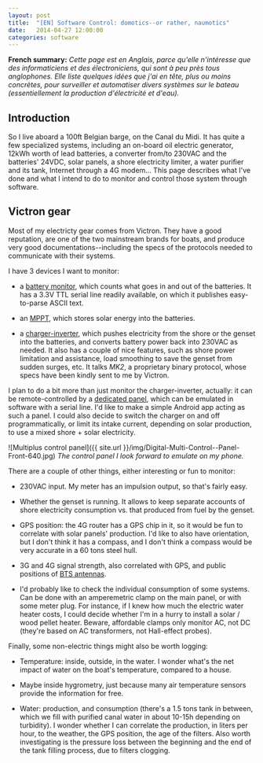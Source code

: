 ```yaml
---
layout: post
title:  "[EN] Software Control: domotics--or rather, naumotics"
date:   2014-04-27 12:00:00
categories: software
---
```


**French summary:** _Cette page est en Anglais, parce qu'elle
n'intéresse que des informaticiens et des électroniciens, qui sont à
peu près tous anglophones. Elle liste quelques idées que j'ai en tête,
plus ou moins concrètes, pour surveiller et automatiser divers
systèmes sur le bateau (essentiellement la production d'électricité et
d'eau)._

Introduction
------------

So I live aboard a 100ft Belgian barge, on the Canal du Midi. It has
quite a few specialized systems, including an on-board oil electric
generator, 12kWh worth of lead batteries, a converter from/to 230VAC
and the batteries' 24VDC, solar panels, a shore electricity limiter, a
water purifier and its tank, Internet through a 4G modem... This page
describes what I've done and what I intend to do to monitor and
control those system through software.

Victron gear
------------

Most of my electricty gear comes from Victron. They have a good
reputation, are one of the two mainstream brands for boats, and
produce very good documentations--including the specs of the protocols
needed to communicate with their systems.

I have 3 devices I want to monitor:

* a [battery monitor](http://www.victronenergy.fr/battery-monitors/bmv-600s%20and%20bmv-602s/), which counts what goes in and out of the
  batteries. It has a 3.3V TTL serial line readily available, on which
  it publishes easy-to-parse ASCII text.

* an [MPPT](http://www.victronenergy.fr/solar-charge-controllers/mppt7550/), which stores solar energy into the batteries.

* a
  [charger-inverter](http://www.victronenergy.fr/inverters-chargers/multiplus-12v-24v-48v-800va-3kva/),
  which pushes electricity from the shore or the genset into the
  batteries, and converts battery power back into 230VAC as needed. It
  also has a couple of nice features, such as shore power limitation
  and assistance, load smoothing to save the genset from sudden
  surges, etc. It talks _MK2_, a proprietary binary protocol, whose
  specs have been kindly sent to me by Victron.

I plan to do a bit more than just monitor the charger-inverter,
actually: it can be remote-controlled by a
[dedicated panel](http://www.victronenergy.fr/panel-systems-remote-monitoring/remote-control-panels/),
which can be emulated in software with a serial line. I'd like to make
a simple Android app acting as such a panel. I could also decide to
switch the charger on and off programmatically, or limit its intake
current, depending on solar production, to use a mixed shore + solar
electricity.

![Multiplus control panel]({{ site.url }}/img/Digital-Multi-Control--Panel-Front-640.jpg)
_The control panel I look forward to emulate on my phone._

There are a couple of other things, either interesting or fun to
monitor:

* 230VAC input. My meter has an impulsion output, so that's fairly
  easy.

* Whether the genset is running. It allows to keep separate accounts
  of shore electricity consumption vs. that produced from fuel by the
  genset.

* GPS position: the 4G router has a GPS chip in it, so it would be fun
  to correlate with solar panels' production. I'd like to also have
  orientation, but I don't think it has a compass, and I don't think a
  compass would be very accurate in a 60 tons steel hull.

* 3G and 4G signal strength, also correlated with GPS, and public
  positions of [BTS antennas]().

* I'd probably like to check the individual consumption of some
  systems. Can be done with an amperemetric clamp on the main panel,
  or with some meter plug. For instance, if I knew how much the
  electric water heater costs, I could decide whether I'm in a hurry
  to install a solar / wood pellet heater. Beware, affordable clamps
  only monitor AC, not DC (they're based on AC transformers, not
  Hall-effect probes).

Finally, some non-electric things might also be worth logging:

* Temperature: inside, outside, in the water. I wonder what's the net
  impact of water on the boat's temperature, compared to a house.

* Maybe inside hygrometry, just because many air temperature sensors
  provide the information for free.

* Water: production, and consumption (there's a 1.5 tons tank in
  between, which we fill with purified canal water in about 10-15h
  depending on turbidity). I wonder whether I can correlate the
  production, in liters per hour, to the weather, the GPS position,
  the age of the filters. Also worth investigating is the pressure
  loss between the beginning and the end of the tank filling process,
  due to filters clogging.
